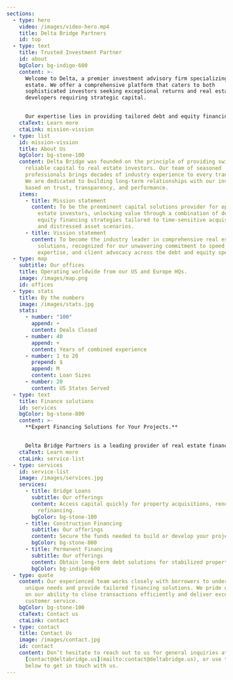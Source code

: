 ```yaml
---
sections:
  - type: hero
    video: /images/video-hero.mp4
    title: Delta Bridge Partners
    id: top
  - type: text
    title: Trusted Investment Partner
    id: about
    bgColor: bg-indigo-600
    content: >-
      Welcome to Delta, a premier investment advisory firm specializing in real
      estate. We offer a comprehensive platform that caters to both
      sophisticated investors seeking exceptional returns and real estate
      developers requiring strategic capital.


      Our expertise lies in providing tailored debt and equity financing structures that unlock value and drive growth. With a deep understanding of the real estate market and a proven track record of success, Delta Bridge Partners is your trusted partner in achieving financial objectives.
    ctaText: Learn more
    ctaLink: mission-vission
  - type: list
    id: mission-vission
    title: About Us
    bgColor: bg-stone-100
    content: Delta Bridge was founded on the principle of providing swift and
      reliable capital to real estate investors. Our team of seasoned
      professionals brings decades of industry experience to every transaction.
      We are dedicated to building long-term relationships with our investors
      based on trust, transparency, and performance.
    items:
      - title: Mission statement
        content: To be the preeminent capital solutions provider for opportunistic real
          estate investors, unlocking value through a combination of debt and
          equity financing strategies tailored to time-sensitive acquisitions
          and distressed asset scenarios.
      - title: Vission statement
        content: To become the industry leader in comprehensive real estate investment
          solutions, recognized for our unwavering commitment to speed,
          expertise, and client advocacy across the debt and equity spectrum.
  - type: map
    subtitle: Our offices
    title: Operating worldwide from our US and Europe HQs.
    image: /images/map.png
    id: offices
  - type: stats
    title: By the numbers
    image: /images/stats.jpg
    stats:
      - number: "100"
        append: +
        content: Deals Closed
      - number: 40
        append: +
        content: Years of combined experience
      - number: 1 to 20
        prepend: $
        append: M
        content: Loan Sizes
      - number: 20
        content: US States Served
  - type: text
    title: Finance solutions
    id: services
    bgColor: bg-stone-800
    content: >-
      **Expert Financing Solutions for Your Projects.**


      Delta Bridge Partners is a leading provider of real estate financing solutions. We offer a comprehensive suite of products designed to meet the needs of borrowers across the real estate spectrum.
    ctaText: Learn more
    ctaLink: service-list
  - type: services
    id: service-list
    image: /images/services.jpg
    services:
      - title: Bridge Loans
        subtitle: Our offerings
        content: Access capital quickly for property acquisitions, renovations, or
          refinancing.
        bgColor: bg-stone-100
      - title: Construction Financing
        subtitle: Our offerings
        content: Secure the funds needed to build or develop your project.
        bgColor: bg-stone-800
      - title: Permanent Financing
        subtitle: Our offerings
        content: Obtain long-term debt solutions for stabilized properties.
        bgColor: bg-indigo-600
  - type: quote
    content: Our experienced team works closely with borrowers to understand their
      unique needs and provide tailored financing solutions. We pride ourselves
      on our ability to close transactions efficiently and deliver exceptional
      customer service.
    bgColor: bg-stone-100
    ctaText: Contact us
    ctaLink: contact
  - type: contact
    title: Contact Us
    image: /images/contact.jpg
    id: contact
    content: Don’t hesitate to reach out to us for general inquiries at
      [contact@deltabridge.us](mailto:contact@deltabridge.us), or use the form
      below to get in touch with us.
---
```

